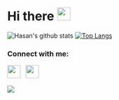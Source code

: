 <h1 align="left">Hi there <a target="_blank"><img src="https://media.giphy.com/media/hvRJCLFzcasrR4ia7z/giphy.gif" width="30px" style="max-width:100%;"></a></h1>

![Hasan's github stats](https://github-readme-stats.vercel.app/api?username=tygrysco&show_icons=true&theme=react&hide_border=true&show_icons=true&count_private=true&line_height=10)
[![Top Langs](https://github-readme-stats.vercel.app/api/top-langs/?username=tygrysco&layout=compact&show_icons=true&theme=react)](https://github.com/tygrysco/github-readme-stats&hide_border=true&show_icons=true&langs_count=3)

<h3 align="left">Connect with me:</h3>
<p align='left'>
<a href="https://twitter.com/immortalasgod"><img height="30" src="https://github.com/stephenajulu/WaylonWalker/blob/main/icon/twitter.png?raw=true"></a>&nbsp;&nbsp;
<a href="https://steamcommunity.com/id/gwynbleiddww"><img height="30" src="image/Steam_Logo.png"></a>&nbsp;&nbsp; 
</p>

![](https://komarev.com/ghpvc/?username=tygrysco&style=flat-square&color=blueviolet)
